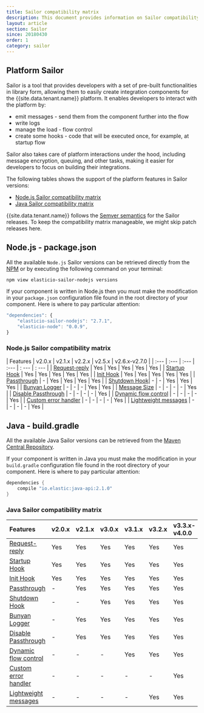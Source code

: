 ```yaml
---
title: Sailor compatibility matrix
description: This document provides information on Sailor compatibility matrix
layout: article
section: Sailor
since: 20180430
order: 1
category: sailor
---
```


## Platform Sailor

Sailor is a tool that provides developers with a set of pre-built functionalities in library form, allowing them to easily create integration components for the {{site.data.tenant.name}} platform. It enables developers to interact with the platform by:

* emit messages - send them from the component further into the flow
* write logs
* manage the load - flow control
* create some hooks - code that will be executed once, for example, at startup flow

Sailor also takes care of platform interactions under the hood, including message encryption, queuing, and other tasks, making it easier for developers to focus on building their integrations.

The following tables shows the support of the platform features in Sailor versions:

 * [Node.js Sailor compatibility matrix](#nodejs-sailor-compatibility-matrix)
 * [Java Sailor compatibility matrix](#java-sailor-compatibility-matrix)

{{site.data.tenant.name}} follows the [Semver semantics](https://en.wikipedia.org/wiki/Software_versioning)
for the Sailor releases. To keep the compatibility matrix manageable,
we might skip patch releases here.

## Node.js - package.json

All the available `Node.js` Sailor versions can be retrieved directly from the
[NPM](https://www.npmjs.com/package/elasticio-sailor-nodejs) or by executing the
following command on your terminal:

```sh
npm view elasticio-sailor-nodejs versions
```

If your component is written in Node.js then you must make the modification in
your `package.json` configuration file found in the root directory of your component.
Here is where to pay particular attention:

```js
"dependencies": {
    "elasticio-sailor-nodejs": "2.7.1",
    "elasticio-node": "0.0.9",
}
```

### Node.js Sailor compatibility matrix

| Features             | v2.0.x | v2.1.x | v2.2.x | v2.5.x | v2.6.x-v2.7.0 |
| :---                 | :---   | :---   | :---   | : --- | : --- |
| [Request-reply](/components/request-reply/index.html#request-reply-mechanism) | Yes    | Yes    | Yes    | Yes   | Yes   |
| [Startup Hook](/references/sailor-hooks.html#startup-hook) | Yes    | Yes    | Yes    | Yes   | Yes   |
| [Init Hook](/references/sailor-hooks.html#init-hook) | Yes    | Yes    | Yes    | Yes   | Yes   |
| [Passthrough](/guides/passthrough-feature) | -      | Yes    | Yes    | Yes   | Yes   |
| [Shutdown Hook](/references/sailor-hooks.html#shutdown-hook)| -      | -      | Yes    | Yes   | Yes   |
| [Bunyan Logger](/references/sailor-logger) | -      | -      | -      | Yes   | Yes   |
| [Message Size](/guides/platform-behavior.html#default-limits) | -      | -      | -      | -     | Yes   |
| [Disable Passthrough](/guides/passthrough-feature.html#disable-passthrough) | -      | -      | -      | -     | Yes   |
| [Dynamic flow control](/guides/flow-control) | -      | -      | -      | -     | Yes   |
| [Custom error handler](/guides/custom-error-handler.html) | -      | -      | -      | -     | Yes   |
| [Lightweight messages](/releases/20/31.html#support-for-large-messages) | -      | -      | -      | -     | Yes   |

## Java - build.gradle

All the available Java Sailor versions can be retrieved from the
[Maven Central Repository](https://search.maven.org/#search%7Cga%7C1%7Cio.elastic).

If your component is written in Java you must make the modification in your
`build.gradle` configuration file found in the root directory of your component.
Here is where to pay particular attention:

```java
dependencies {
    compile "io.elastic:java-api:2.1.0"
}
```

### Java Sailor compatibility matrix

| Features             | v2.0.x | v2.1.x | v3.0.x | v3.1.x | v3.2.x | v3.3.x-v4.0.0 |
| :---                 | :---   | :---   | :---   | :---   | :---   | :---   |
| [Request-reply](/components/request-reply/index.html#request-reply-mechanism) | Yes    | Yes    | Yes    | Yes    | Yes    | Yes    |
| [Startup Hook](/references/sailor-hooks.html#startup-hook) | Yes    | Yes    | Yes    | Yes    | Yes    | Yes    |
| [Init Hook](/references/sailor-hooks.html#init-hook) | Yes    | Yes    | Yes    | Yes    | Yes    | Yes    |
| [Passthrough](/guides/passthrough-feature) | -      | Yes    | Yes    | Yes    | Yes    | Yes    |
| [Shutdown Hook](/references/sailor-hooks.html#shutdown-hook) | -      | -      | Yes    | Yes    | Yes    | Yes    |
| [Bunyan Logger](/references/sailor-logger) | -      | Yes    | Yes    | Yes    | Yes    | Yes    |
| [Disable Passthrough](/guides/passthrough-feature.html#disable-passthrough) | -      | Yes    | Yes    | Yes    | Yes    | Yes    |
| [Dynamic flow control](/guides/flow-control) | -      | -      | -      | Yes    | Yes    | Yes    |
| [Custom error handler](/guides/custom-error-handler.html) | -      | -      | -      | -      | -      | Yes    |
| [Lightweight messages](/releases/20/31.html#support-for-large-messages) | -      | -      | -      | -      | Yes    | Yes    |
